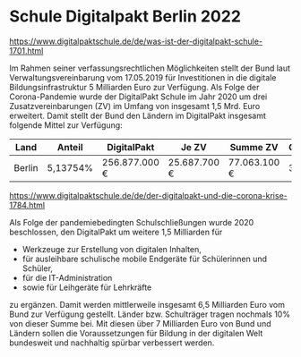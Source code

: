 # Schule Digitalpakt Berlin 2022

https://www.digitalpaktschule.de/de/was-ist-der-digitalpakt-schule-1701.html

Im Rahmen seiner verfassungsrechtlichen Möglichkeiten stellt der Bund laut Verwaltungsvereinbarung vom 17.05.2019 für Investitionen in die digitale Bildungsinfrastruktur 5 Milliarden Euro zur Verfügung. Als Folge der Corona-Pandemie wurde der DigitalPakt Schule im Jahr 2020 um drei Zusatzvereinbarungen (ZV) im Umfang von insgesamt 1,5 Mrd. Euro erweitert. Damit stellt der Bund den Ländern im DigitalPakt insgesamt folgende Mittel zur Verfügung:

Land | Anteil | DigitalPakt | Je ZV | Summe ZV | Gesamtsumme
-----|--------|-------------|-------|----------|------------
Berlin | 5,13754% | 256.877.000 € | 25.687.700 € | 77.063.100 € | 333.940.100 €

https://www.digitalpaktschule.de/de/der-digitalpakt-und-die-corona-krise-1784.html

Als Folge der pandemiebedingten Schulschließungen wurde 2020 beschlossen, den DigitalPakt um weitere 1,5 Milliarden für

* Werkzeuge zur Erstellung von digitalen Inhalten,
* für ausleihbare schulische mobile Endgeräte für Schülerinnen und Schüler,
* für die IT-Administration
* sowie für Leihgeräte für Lehrkräfte

zu ergänzen. Damit werden mittlerweile insgesamt 6,5 Milliarden Euro vom Bund zur Verfügung gestellt. Länder bzw. Schulträger tragen nochmals 10% von dieser Summe bei. Mit diesen über 7 Milliarden Euro von Bund und Ländern sollen die Voraussetzungen für Bildung in der digitalen Welt bundesweit und nachhaltig spürbar verbessert werden.

